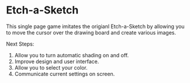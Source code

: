 # Etch-a-Sketch

This single page game imitates the origianl Etch-a-Sketch by allowing you to move the cursor over the drawing board and create various images.

Next Steps:
1. Allow you to turn automatic shading on and off.
2. Improve design and user interface.
3. Allow you to select your color.
4. Communicate current settings on screen.

